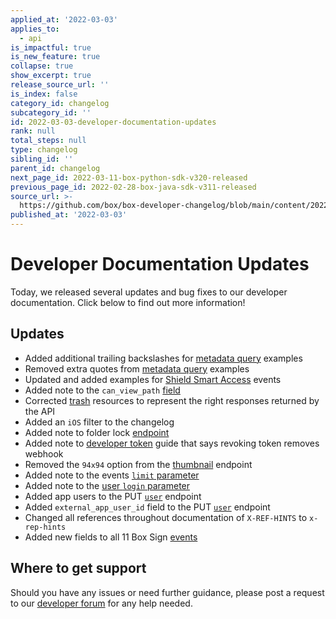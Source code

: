 ```yaml
---
applied_at: '2022-03-03'
applies_to:
  - api
is_impactful: true
is_new_feature: true
collapse: true
show_excerpt: true
release_source_url: ''
is_index: false
category_id: changelog
subcategory_id: ''
id: 2022-03-03-developer-documentation-updates
rank: null
total_steps: null
type: changelog
sibling_id: ''
parent_id: changelog
next_page_id: 2022-03-11-box-python-sdk-v320-released
previous_page_id: 2022-02-28-box-java-sdk-v311-released
source_url: >-
  https://github.com/box/box-developer-changelog/blob/main/content/2022/03-03-developer-documentation-updates.md
published_at: '2022-03-03'
---
```

# Developer Documentation Updates
Today, we released several updates and bug fixes to our developer documentation. Click below to find out more information!

<!-- more -->

## Updates

* Added additional trailing backslashes for [metadata query][mq] examples
* Removed extra quotes from [metadata query][mq] examples
* Updated and added examples for [Shield Smart Access][shield] events
* Added note to the `can_view_path` [field][collab]
* Corrected [trash][trash] resources to represent the right responses returned by the API
* Added an `iOS` filter to the changelog
* Added note to folder lock [endpoint][folder-lock]
* Added note to [developer token][dt] guide that says revoking token removes webhook
* Removed the `94x94` option from the [thumbnail][tn] endpoint
* Added note to the events [`limit` parameter][ge]
* Added note to the [user `login` parameter][ue]
* Added app users to the PUT [`user`][ue] endpoint
* Added `external_app_user_id` field to the PUT [`user`][ue] endpoint
* Changed all references throughout documentation of `X-REF-HINTS` to `x-rep-hints`
* Added new fields to all 11 Box Sign [events][sign]

## Where to get support

Should you have any issues or need further guidance, please post a request to
our [developer forum][1] for any help needed.

[1]: https://support.box.com/hc/en-us/community/topics/360001932973-Platform-and-Developer-Forum
[mq]: g://metadata/queries/create
[shield]: g://events/event-triggers/shield-alert-events/#smart-access
[collab]: e://post-collaborations/#param-can_view_path
[trash]: e://get-folders-id-trash
[folder-lock]: r://folder-lock
[dt]: g://authentication/tokens/developer-tokens
[tn]: e://get-files-id-thumbnail-id
[ge]: e://get-events/#param-limit
[ue]: e://put-users-id/#param-login
[sign]: g://events/event-triggers/sign-events